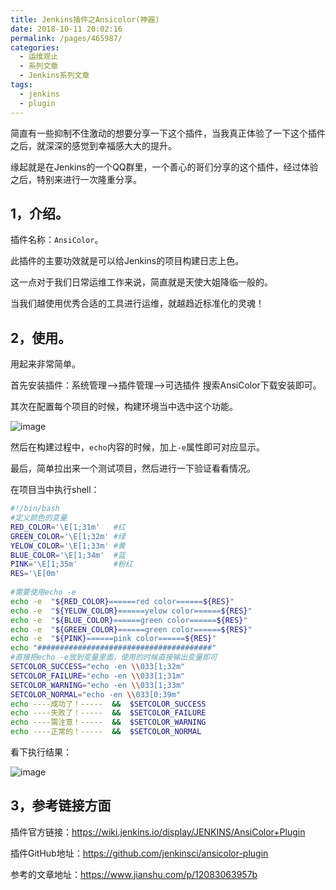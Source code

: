 ```yaml
---
title: Jenkins插件之Ansicolor(神器)
date: 2018-10-11 20:02:16
permalink: /pages/465987/
categories:
  - 运维观止
  - 系列文章
  - Jenkins系列文章
tags:
  - jenkins
  - plugin
---
```


简直有一些抑制不住激动的想要分享一下这个插件，当我真正体验了一下这个插件之后，就深深的感觉到幸福感大大的提升。

缘起就是在Jenkins的一个QQ群里，一个善心的哥们分享的这个插件，经过体验之后，特别来进行一次隆重分享。

## 1，介绍。

插件名称：`AnsiColor`。

此插件的主要功效就是可以给Jenkins的项目构建日志上色。

这一点对于我们日常运维工作来说，简直就是天使大姐降临一般的。

当我们越使用优秀合适的工具进行运维，就越趋近标准化的灵魂！

## 2，使用。

用起来非常简单。

首先安装插件：系统管理—>插件管理—->可选插件 搜索AnsiColor下载安装即可。

其次在配置每个项目的时候，构建环境当中选中这个功能。

![image](https://tvax4.sinaimg.cn/large/008k1Yt0ly1grljjb4l35j30xp0hqn80.jpg)

然后在构建过程中，`echo`内容的时候，加上`-e`属性即可对应显示。

最后，简单拉出来一个测试项目，然后进行一下验证看看情况。

在项目当中执行shell：

```sh
#!/bin/bash
#定义颜色的变量
RED_COLOR='\E[1;31m'   #红
GREEN_COLOR='\E[1;32m' #绿
YELOW_COLOR='\E[1;33m' #黄
BLUE_COLOR='\E[1;34m'  #蓝
PINK='\E[1;35m'        #粉红
RES='\E[0m'
 
#需要使用echo -e
echo -e  "${RED_COLOR}======red color======${RES}"
echo -e  "${YELOW_COLOR}======yelow color======${RES}"
echo -e  "${BLUE_COLOR}======green color======${RES}"
echo -e  "${GREEN_COLOR}======green color======${RES}"
echo -e  "${PINK}======pink color======${RES}"
echo "#######################################"
#直接把echo -e放到变量里面，使用的时候直接输出变量即可
SETCOLOR_SUCCESS="echo -en \\033[1;32m"
SETCOLOR_FAILURE="echo -en \\033[1;31m"
SETCOLOR_WARNING="echo -en \\033[1;33m"
SETCOLOR_NORMAL="echo -en \\033[0;39m"
echo ----成功了！-----  &&  $SETCOLOR_SUCCESS
echo ----失败了！-----  &&  $SETCOLOR_FAILURE
echo ----需注意！-----  &&  $SETCOLOR_WARNING
echo ----正常的！-----  &&  $SETCOLOR_NORMAL
```

看下执行结果：

![image](https://tva3.sinaimg.cn/large/008k1Yt0ly1grljjphd7fj30n40ehagh.jpg)

## 3，参考链接方面

插件官方链接：https://wiki.jenkins.io/display/JENKINS/AnsiColor+Plugin

插件GitHub地址：https://github.com/jenkinsci/ansicolor-plugin

参考的文章地址：https://www.jianshu.com/p/12083063957b
